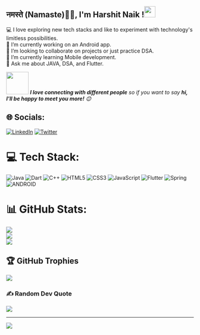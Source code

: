 <h2> नमस्ते (Namaste)🙏🏻, I'm Harshit Naik !<img src="https://github.com/harshitnaik3/harshitnaik3/assets/54465065/af1d08c7-ec47-4b4b-b24f-fd0607b9fc56" width="30"/> </h2>

<!--<img src="https://emojis.slackmojis.com/emojis/images/1531849430/4246/blob-sunglasses.gif?1531849430" width="30"/>-->


💻 I love exploring new tech stacks and like to experiment with technology's limitless possibilities.<br>
🔭 I’m currently working on an Android app.<br>👯 I’m looking to collaborate on projects or just practice DSA.<br>🌱 I’m currently learning Mobile development.<br>💬 Ask me about JAVA, DSA, and Flutter.

<img src="https://media.giphy.com/media/LnQjpWaON8nhr21vNW/giphy.gif" width="60"> <em><b>I love connecting with different people</b> so if you want to say <b>hi, I'll be happy to meet you more!</b> 😊</em>
## 🌐 Socials:
[![LinkedIn](https://img.shields.io/badge/LinkedIn-%230077B5.svg?logo=linkedin&logoColor=white)](https://linkedin.com/in/harshitnaik3) [![Twitter](https://img.shields.io/badge/Twitter-%231DA1F2.svg?logo=Twitter&logoColor=white)](https://twitter.com/harshitnaik03) 

# 💻 Tech Stack:
![Java](https://img.shields.io/badge/java-%23ED8B00.svg?style=for-the-badge&logo=java&logoColor=white) ![Dart](https://img.shields.io/badge/dart-%230175C2.svg?style=for-the-badge&logo=dart&logoColor=white) ![C++](https://img.shields.io/badge/c++-%2300599C.svg?style=for-the-badge&logo=c%2B%2B&logoColor=white) ![HTML5](https://img.shields.io/badge/html5-%23E34F26.svg?style=for-the-badge&logo=html5&logoColor=white) ![CSS3](https://img.shields.io/badge/css3-%231572B6.svg?style=for-the-badge&logo=css3&logoColor=white) ![JavaScript](https://img.shields.io/badge/javascript-%23323330.svg?style=for-the-badge&logo=javascript&logoColor=%23F7DF1E) ![Flutter](https://img.shields.io/badge/Flutter-%2302569B.svg?style=for-the-badge&logo=Flutter&logoColor=white) ![Spring](https://img.shields.io/badge/spring-%236DB33F.svg?style=for-the-badge&logo=spring&logoColor=white) ![ANDROID](https://img.shields.io/badge/android-%2320232a.svg?style=for-the-badge&logo=android&logoColor=%a4c639)
# 📊 GitHub Stats:
![](https://github-readme-stats.vercel.app/api?username=harshitnaik3&theme=dark&hide_border=false&include_all_commits=true&count_private=false)<br/>
![](https://github-readme-streak-stats.herokuapp.com/?user=harshitnaik3&theme=dark&hide_border=false)<br/>
![](https://github-readme-stats.vercel.app/api/top-langs/?username=harshitnaik3&theme=dark&hide_border=false&include_all_commits=true&count_private=false&layout=compact)

## 🏆 GitHub Trophies
![](https://github-profile-trophy.vercel.app/?username=harshitnaik3&theme=radical&no-frame=false&no-bg=false&margin-w=4)

### ✍️ Random Dev Quote
![](https://quotes-github-readme.vercel.app/api?type=horizontal&theme=radical)

---
[![](https://visitcount.itsvg.in/api?id=harshitnaik3&icon=0&color=0)](https://visitcount.itsvg.in)

<!-- Proudly created with GPRM ( https://gprm.itsvg.in ) -->
